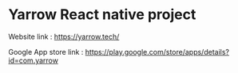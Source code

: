 # Yarrow React native project

Website link : https://yarrow.tech/

Google App store link : https://play.google.com/store/apps/details?id=com.yarrow
